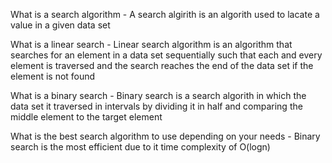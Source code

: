 What is a search algorithm - A search algirith is an algorith used to lacate a value in a given data set

What is a linear search - Linear search algorithm is an algorithm that searches for an element in a data set sequentially such that each and every element is traversed and the search reaches the end of the data set if the element is not found

What is a binary search - Binary search is  a search algorith in which the data set it traversed in intervals by dividing it in half and comparing the middle element to the target element

What is the best search algorithm to use depending on your needs - Binary search is the most efficient due to it time complexity of O(logn)
